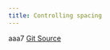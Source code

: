 ```yaml
---
title: Controlling spacing
---
```




aaa7
<a href="{{ site.github.repository_url }}/tree/master/{{ page.path }}">Git Source</a>